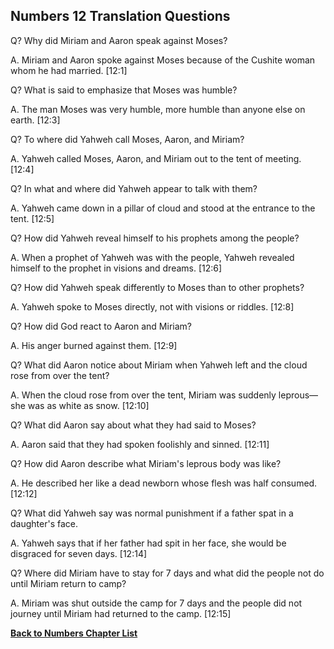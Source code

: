 ## Numbers 12 Translation Questions ##

Q? Why did Miriam and Aaron speak against Moses?

A. Miriam and Aaron spoke against Moses because of the Cushite woman whom he had married. [12:1]

Q? What is said to emphasize that Moses was humble?

A. The man Moses was very humble, more humble than anyone else on earth. [12:3]

Q? To where did Yahweh call Moses, Aaron, and Miriam?

A. Yahweh called Moses, Aaron, and Miriam out to the tent of meeting. [12:4]

Q? In what and where did Yahweh appear to talk with them?

A. Yahweh came down in a pillar of cloud and stood at the entrance to the tent. [12:5]

Q? How did Yahweh reveal himself to his prophets among the people?

A. When a prophet of Yahweh was with the people, Yahweh revealed himself to the prophet in visions and dreams. [12:6]

Q? How did Yahweh speak differently to Moses than to other prophets?

A. Yahweh spoke to Moses directly, not with visions or riddles. [12:8]

Q? How did God react to Aaron and Miriam?

A. His anger burned against them. [12:9]

Q? What did Aaron notice about Miriam when Yahweh left and the cloud rose from over the tent?

A. When the cloud rose from over the tent, Miriam was suddenly leprous—she was as white as snow. [12:10]

Q? What did Aaron say about what they had said to Moses?

A. Aaron said that they had spoken foolishly and sinned. [12:11]

Q? How did Aaron describe what Miriam's leprous body was like?

A. He described her like a dead newborn whose flesh was half consumed. [12:12]

Q? What did Yahweh say was normal punishment if a father spat in a daughter's face.

A. Yahweh says that if her father had spit in her face, she would be disgraced for seven days. [12:14]

Q? Where did Miriam have to stay for 7 days and what did the people not do until Miriam return to camp?

A. Miriam was shut outside the camp for 7 days and the people did not journey until Miriam had returned to the camp. [12:15]

__[Back to Numbers Chapter List](./)__

